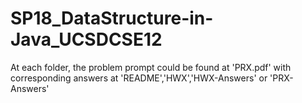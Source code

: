 # SP18_DataStructure-in-Java_UCSDCSE12

At each folder, the problem prompt could be found at 'PRX.pdf' with corresponding answers at 'README','HWX','HWX-Answers' or 'PRX-Answers'
